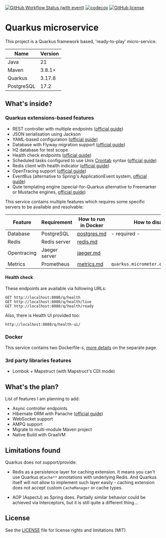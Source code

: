 [![GitHub Workflow Status (with event)](https://img.shields.io/github/actions/workflow/status/starichkov/quarkus-micro-service/maven.yml?style=for-the-badge)](https://github.com/starichkov/quarkus-micro-service/actions/workflows/maven.yml)
[![codecov](https://img.shields.io/codecov/c/github/starichkov/quarkus-micro-service?style=for-the-badge)](https://codecov.io/gh/starichkov/quarkus-micro-service)
[![GitHub license](https://img.shields.io/github/license/starichkov/quarkus-micro-service?style=for-the-badge)](https://github.com/starichkov/quarkus-micro-service/blob/main/LICENSE.md)

Quarkus microservice
=
This project is a Quarkus framework based, 'ready-to-play' micro-service.

| Name       | Version |
|------------|---------|
| Java       | 21      |
| Maven      | 3.8.1+  |
| Quarkus    | 3.17.8  |
| PostgreSQL | 17.2    |

## What's inside?

### Quarkus extensions-based features

- REST controller with multiple endpoints ([official guide](https://quarkus.io/guides/rest-json))
- JSON serialisation using Jackson
- YAML-based configuration ([official guide](https://quarkus.io/guides/config-yaml))
- Database with Flyway migration support ([official guide](https://quarkus.io/guides/flyway))
- H2 database for test scope
- Health check endpoints ([official guide](https://quarkus.io/guides/smallrye-health))
- Scheduled tasks configured to use Unix [Crontab](https://crontab.guru/) syntax ([official guide](https://quarkus.io/guides/scheduler-reference))
- Redis client with health indicator ([official guide](https://quarkus.io/guides/redis))
- OpenTracing support ([official guide](https://quarkus.io/guides/opentracing))
- EventBus (alternative to Spring's ApplicationEvent system, [official guide](https://quarkus.io/guides/reactive-event-bus))
- Qute templating engine (special-for-Quarkus alternative to Freemarker or Mustache engines, [official guide](https://quarkus.io/guides/qute-reference))

This service contains multiple features which requires some specific servers to be available and resolvable:

| Feature     | Requirement   | How to run in Docker                       | How to disable                     |
|-------------|---------------|--------------------------------------------|------------------------------------|
| Database    | PostgreSQL    | [postgres.md](/documentation/postgres.md)  | - required -                       |
| Redis       | Redis server  | [redis.md](/documentation/redis.md)        |                                    |
| Opentracing | Jaeger server | [jaeger.md](/documentation/jaeger.md)      |                                    |
| Metrics     | Prometheus    | [metrics.md](/documentation/prometheus.md) | `quarkus.micrometer.enabled=false` |

#### Health check

These endpoints are available via following URLs:

```
GET http://localhost:8080/q/health
GET http://localhost:8080/q/health/live
GET http://localhost:8080/q/health/ready
```

Also, there is Health UI provided too:

```
http://localhost:8080/q/health-ui/
```

### Docker

This service contains two Dockerfile-s, [more details](/documentation/docker.md) on the separate page.

### 3rd party libraries features

- Lombok + Mapstruct (with Mapstruct's CDI mode)

## What's the plan?

List of features I am planning to add:

- Async controller endpoints
- Hibernate ORM with Panache ([official guide](https://quarkus.io/guides/hibernate-orm-panache))
- WebSocket support
- AMPQ support
- Migrate to multi-module Maven project
- Native Build with GraalVM

## Limitations found

Quarkus does not support/provide:

- Redis as a persistence layer for caching extension. It means you can't use Quarkus `@Cache**` annotations with underlying Redis.
  And Quarkus itself will not allow to implement such layer easily - caching extension does not accept custom `CacheManager` or cache types.

- AOP (AspectJ) as Spring does. Partially similar behavior could be achieved via Interceptors, but it is still quite a different thing...

## License

See the [LICENSE](LICENSE.md) file for license rights and limitations (MIT).
